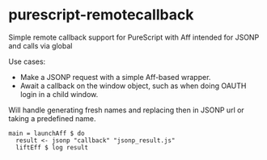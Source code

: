 # purescript-remotecallback
Simple remote callback support for PureScript with Aff intended for JSONP and calls via global

Use cases: 
* Make a JSONP request with a simple Aff-based wrapper. 
* Await a callback on the window object, such as when doing OAUTH login in a child window.

Will handle generating fresh names and replacing then in JSONP url or taking a predefined name.

    main = launchAff $ do
      result <- jsonp "callback" "jsonp_result.js"
      liftEff $ log result
